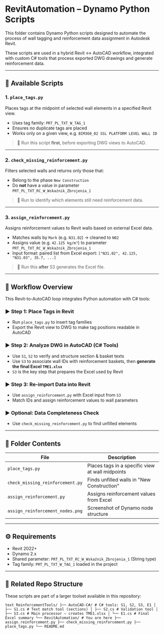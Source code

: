 # RevitAutomation – Dynamo Python Scripts

This folder contains Dynamo Python scripts designed to automate the process of wall tagging and reinforcement data assignment in Autodesk Revit.

These scripts are used in a hybrid Revit ↔ AutoCAD workflow, integrated with custom C# tools that process exported DWG drawings and generate reinforcement data.

---

## 📃 Available Scripts

### 1. `place_tags.py`
Places tags at the midpoint of selected wall elements in a specified Revit view.

- Uses tag family: `PRT_PL_TXT_W_TAG_1`
- Ensures no duplicate tags are placed
- Works only on a given view, e.g. `BIM360_02 SSL PLATFORM LEVEL WALL ID`

> 🔹 Run this script **first**, before exporting DWG views to AutoCAD.

---

### 2. `check_missing_reinforcement.py`
Filters selected walls and returns only those that:
- Belong to the phase `New Construction`
- Do **not** have a value in parameter `PRT_PL_TXT_RC_W_Wskaźnik_Zbrojenia_1`

> 🔹 Run to identify which elements still need reinforcement data.

---

### 3. `assign_reinforcement.py`
Assigns reinforcement values to Revit walls based on external Excel data.

- Matches walls by `Mark` (e.g. `N31.02`) → cleaned to `N02`
- Assigns value (e.g. `42.125 kg/m³`) to parameter `PRT_PL_TXT_RC_W_Wskaźnik_Zbrojenia_1`
- Input format: paired list from Excel export: `["N31.02", 42.125, "N31.03", 35.7, ...]`

> 🔹 Run this **after** S3 generates the Excel file.

---

## 🔄 Workflow Overview

This Revit-to-AutoCAD loop integrates Python automation with C# tools:

### ▶️ Step 1: Place Tags in Revit
- Run `place_tags.py` to insert tag families
- Export the Revit view to DWG to make tag positions readable in AutoCAD

### ▶️ Step 2: Analyze DWG in AutoCAD (C# Tools)
- Use `S1`, `S2` to verify and structure section & basket texts
- Use `S3` to associate wall IDs with reinforcement baskets, then **generate the final Excel `TME1.xlsx`**
- `S3` is the key step that prepares the Excel used by Revit

### ▶️ Step 3: Re-import Data into Revit
- Use `assign_reinforcement.py` with Excel input from `S3`
- Match IDs and assign reinforcement values to wall parameters

### ▶️ Optional: Data Completeness Check
- Use `check_missing_reinforcement.py` to find unfilled elements

---

## 📆 Folder Contents

| File                                | Description                                    |
|-------------------------------------|------------------------------------------------|
| `place_tags.py`                     | Places tags in a specific view at wall midpoints |
| `check_missing_reinforcement.py`    | Finds unfilled walls in "New Construction"     |
| `assign_reinforcement.py`           | Assigns reinforcement values from Excel         |
| `assign_reinforcement_nodes.png`    | Screenshot of Dynamo node structure             |

---

## ⚙️ Requirements
- Revit 2022+
- Dynamo 2.x
- Shared parameter: `PRT_PL_TXT_RC_W_Wskaźnik_Zbrojenia_1` (String type)
- Tag family: `PRT_PL_TXT_W_TAG_1` loaded in the project

---

## 📍 Related Repo Structure

These scripts are part of a larger toolset available in this repository:
```
text ReinforcementTools/ ├── AutoCAD-C#/ # C# tools: S1, S2, S3, E1 │ ├── S1.cs # Text match tool (sections) │ ├── S2.cs # Validation tool │ ├── S3.cs # Main processor – creates TME1.xlsx │ └── E1.cs # Final Excel summary └── RevitAutomation/ # You are here ├── assign_reinforcement.py ├── check_missing_reinforcement.py ├── place_tags.py └── README.md
``` 
